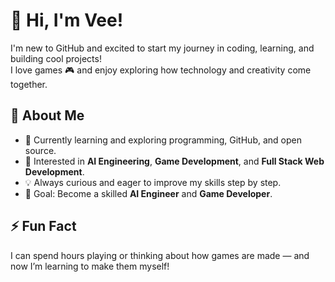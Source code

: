 # 👋 Hi, I'm Vee!

I'm new to GitHub and excited to start my journey in coding, learning, and building cool projects!  
I love games 🎮 and enjoy exploring how technology and creativity come together.

## 🌱 About Me
- 🚀 Currently learning and exploring programming, GitHub, and open source.  
- 🤖 Interested in **AI Engineering**, **Game Development**, and **Full Stack Web Development**.  
- 💡 Always curious and eager to improve my skills step by step.  
- 🎯 Goal: Become a skilled **AI Engineer** and **Game Developer**.

## ⚡ Fun Fact
I can spend hours playing or thinking about how games are made — and now I’m learning to make them myself!
